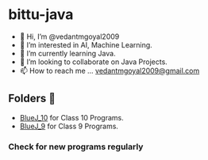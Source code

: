 # bittu-java
- 👋 Hi, I’m @vedantmgoyal2009
- 👀 I’m interested in AI, Machine Learning.
- 🌱 I’m currently learning Java.
- 💞️ I’m looking to collaborate on Java Projects.
- 📫 How to reach me ... vedantmgoyal2009@gmail.com

## Folders 📁

- [BlueJ_10](<https://github.com/vedantmgoyal2009/bittu-java/tree/main/BlueJ_10>) for Class 10 Programs.
- [BlueJ_9](<https://github.com/vedantmgoyal2009/bittu-java/tree/main/BlueJ_9>) for Class 9 Programs.

<h3>Check for new programs regularly</h3>

